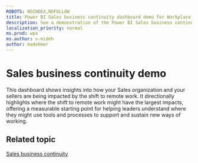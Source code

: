 ```yaml
---
ROBOTS: NOINDEX,NOFOLLOW
title: Power BI Sales business continuity dashboard demo for Workplace Analytics
description: See a demonstration of the Power BI Sales business continuity dashboard
localization_priority: normal 
ms.prod: wpa
ms.author: v-mideh
author: madehmer
---
```

# Sales business continuity demo

This dashboard shows insights into how your Sales organization and your sellers are being impacted by the shift to remote work. It directionally highlights where the shift to remote work might have the largest impacts, offering a measurable starting point for helping leaders understand where they might use tools and processes to support and sustain new ways of working.



## Related topic

[Sales business continuity](../tutorials/pbi-bc-sales.md)
